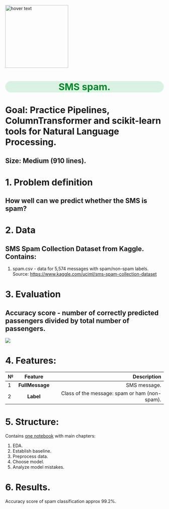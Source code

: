 <p align="left">
  <img src="https://image.freepik.com/free-vector/new-message-concept-landing-page_52683-26980.jpg" width="200" title="hover text">
</p>
<h1 style="text-align:center; color:#01872A; font-size:30px;background:#daf2e1;border-radius: 20px;">SMS spam.</h1>

# Goal: Practice Pipelines, ColumnTransformer and scikit-learn tools for Natural Language Processing.
## Size: Medium (910 lines).

# 1. Problem definition
## How well can we predict whether the SMS is spam?

# 2. Data
## SMS Spam Collection Dataset from Kaggle. Contains:

1. spam.csv - data for 5,574 messages with spam/non-spam labels.
Source: https://www.kaggle.com/uciml/sms-spam-collection-dataset

# 3. Evaluation
## Accuracy score - number of correctly predicted passengers divided by total number of passengers.

<img src="https://latex.codecogs.com/gif.latex?Accuracy%20%3D%20%5Cfrac%7BTrue%5C%20Positives%20&plus;%20True%5C%20Negatives%7D%7BTrue%5C%20Positives%20&plus;%20True%5C%20Negatives%20&plus;%20False%5C%20Positives%20&plus;%20False%5C%20Negatives%7D"/> 

# 4. Features:
| №   | Feature        | Description                                           |
| --- |:--------------:| -----------------------------------------------------:|
|1    |**FullMessage** |SMS message.                                           |
|2    |**Label**       | Class of the message: spam or ham (non-spam).         |

# 5. Structure:
Contains <A href="https://nbviewer.org/github/sersonSerson/Projects/blob/master/NaturalLanguage/SMS%20spam/SMS%20spam.ipynb">one notebook</A> with main chapters:
1. EDA.
2. Establish baseline.
3. Preprocess data.
4. Choose model.
5. Analyze model mistakes.


# 6. Results.
Accuracy score of spam classification approx 99.2%.